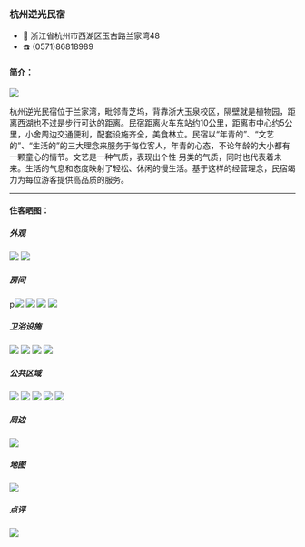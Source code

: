 ### 杭州逆光民宿

+ 📍 浙江省杭州市西湖区玉古路兰家湾48
+ ☎️ (0571)86818989

#### 简介：

![](../topwrite/assets/住宿/杭州逆光民宿/杭州逆光民宿01.jpg)
<p>杭州逆光民宿位于兰家湾，毗邻青芝坞，背靠浙大玉泉校区，隔壁就是植物园，距离西湖也不过是步行可达的距离。民宿距离火车东站约10公里，距离市中心约5公里，小舍周边交通便利，配套设施齐全，美食林立。民宿以“年青的”、“文艺的”、“生活的”的三大理念来服务于每位客人，年青的心态，不论年龄的大小都有一颗童心的情节。文艺是一种气质，表现出个性 另类的气质，同时也代表着未来。生活的气息和态度映射了轻松、休闲的慢生活。基于这样的经营理念，民宿竭力为每位游客提供高品质的服务。</p>

--- 

#### 住客晒图：

##### 外观
![](../topwrite/assets/住宿/杭州逆光民宿/杭州逆光民宿02.jpg)
![](../topwrite/assets/住宿/杭州逆光民宿/杭州逆光民宿03.jpg)

##### 房间
p![](../topwrite/assets/住宿/杭州逆光民宿/杭州逆光民宿04.jpg)
![](../topwrite/assets/住宿/杭州逆光民宿/杭州逆光民宿05.jpg)
![](../topwrite/assets/住宿/杭州逆光民宿/杭州逆光民宿06.jpg)
![](../topwrite/assets/住宿/杭州逆光民宿/杭州逆光民宿07.jpg)

##### 卫浴设施
![](../topwrite/assets/住宿/杭州逆光民宿/杭州逆光民宿08.jpg)
![](../topwrite/assets/住宿/杭州逆光民宿/杭州逆光民宿09.jpg)
![](../topwrite/assets/住宿/杭州逆光民宿/杭州逆光民宿10.jpg)
![](../topwrite/assets/住宿/杭州逆光民宿/杭州逆光民宿11.jpg)

##### 公共区域
![](../topwrite/assets/住宿/杭州逆光民宿/杭州逆光民宿12.jpg)
![](../topwrite/assets/住宿/杭州逆光民宿/杭州逆光民宿13.jpg)
![](../topwrite/assets/住宿/杭州逆光民宿/杭州逆光民宿14.jpg)
![](../topwrite/assets/住宿/杭州逆光民宿/杭州逆光民宿15.jpg)
![](../topwrite/assets/住宿/杭州逆光民宿/杭州逆光民宿16.jpg)

##### 周边
![](../topwrite/assets/住宿/杭州逆光民宿/杭州逆光民宿17.jpg)

##### 地图
![](../topwrite/assets/住宿/杭州逆光民宿/杭州逆光民宿_map.png)

##### 点评
![](../topwrite/assets/住宿/杭州逆光民宿/杭州逆光民宿_comment.png)